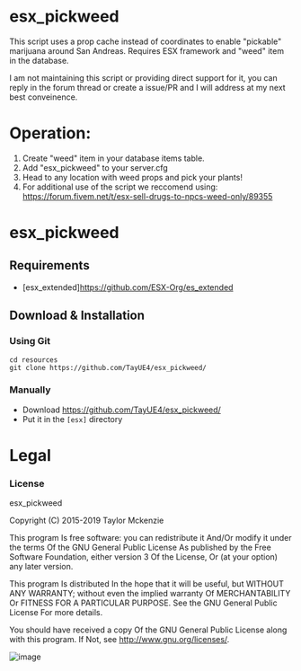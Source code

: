 # esx_pickweed
This script uses a prop cache instead of coordinates to enable "pickable" marijuana around San Andreas. Requires ESX framework and "weed" item in the database.

I am not maintaining this script or providing direct support for it, you can reply in the forum thread or create a issue/PR and I will address at my next best conveinence.


# Operation:
1. Create "weed" item in your database items table.
2. Add "esx_pickweed" to your server.cfg
3. Head to any location with weed props and pick your plants!
4. For additional use of the script we reccomend using: https://forum.fivem.net/t/esx-sell-drugs-to-npcs-weed-only/89355



# esx_pickweed

## Requirements

  * [esx_extended]https://github.com/ESX-Org/es_extended
  
## Download & Installation

### Using Git
```
cd resources
git clone https://github.com/TayUE4/esx_pickweed/

```

### Manually
- Download https://github.com/TayUE4/esx_pickweed/
- Put it in the `[esx]` directory


# Legal
### License
esx_pickweed

Copyright (C) 2015-2019 Taylor Mckenzie

This program Is free software: you can redistribute it And/Or modify it under the terms Of the GNU General Public License As published by the Free Software Foundation, either version 3 Of the License, Or (at your option) any later version.

This program Is distributed In the hope that it will be useful, but WITHOUT ANY WARRANTY; without even the implied warranty Of MERCHANTABILITY Or FITNESS FOR A PARTICULAR PURPOSE. See the GNU General Public License For more details.

You should have received a copy Of the GNU General Public License along with this program. If Not, see http://www.gnu.org/licenses/.


![image](https://i.imgur.com/rsxAilD.jpg)
